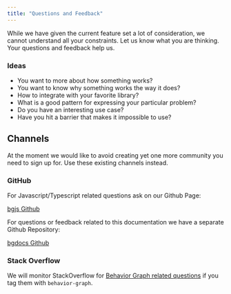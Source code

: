 ```yaml
---
title: "Questions and Feedback"
---
```


While we have given the current feature set a lot of consideration, we cannot understand all your constraints.
Let us know what you are thinking.
Your questions and feedback help us.

### Ideas 
* You want to more about how something works?
* You want to know why something works the way it does?
* How to integrate with your favorite library?
* What is a good pattern for expressing your particular problem?
* Do you have an interesting use case?
* Have you hit a barrier that makes it impossible to use?

## Channels

At the moment we would like to avoid creating yet one more community you need to sign up for.
Use these existing channels instead.

### GitHub

For Javascript/Typescript related questions ask on our Github Page:

[bgjs Github](https://github.com/yahoo/bgjs/issues)

For questions or feedback related to this documentation we have a separate Github Repository:

[bgdocs Github](https://github.com/yahoo/bgdocs/issues)

### Stack Overflow

We will monitor StackOverflow for [Behavior Graph related questions](https://stackoverflow.com/questions/tagged/behavior-graph) if you tag them with `behavior-graph`.
